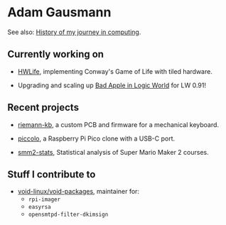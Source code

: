 # Adam Gausmann

See also: [History of my journey in computing](History.md).

## Currently working on

- [HWLife](https://github.com/agausmann/HWLife), implementing Conway's Game of
Life with tiled hardware.

- Upgrading and scaling up [Bad Apple in Logic World](https://github.com/agausmann/LogicWorld-BadApple)
  for LW 0.91!

## Recent projects 

- [riemann-kb](https://github.com/agausmann/riemann-kb), a custom PCB and
firmware for a mechanical keyboard.

- [piccolo](https://github.com/agausmann/piccolo), a Raspberry Pi Pico clone
  with a USB-C port.

- [smm2-stats](https://github.com/agausmann/smm2-stats), Statistical analysis of
Super Mario Maker 2 courses.

## Stuff I contribute to

- [void-linux/void-packages](https://github.com/void-linux/void-packages),
  maintainer for:
  - `rpi-imager`
  - `easyrsa`
  - `opensmtpd-filter-dkimsign`
